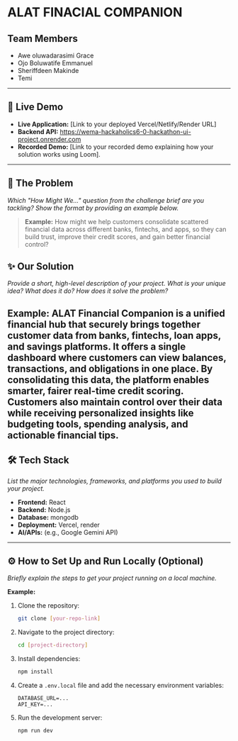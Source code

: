 # ALAT FINACIAL COMPANION

## Team Members
- Awe oluwadarasimi Grace
- Ojo Boluwatife Emmanuel
- Sheriffdeen Makinde
- Temi

---

## 🚀 Live Demo

*   **Live Application:** [Link to your deployed Vercel/Netlify/Render URL]
*   **Backend API:** https://wema-hackaholics6-0-hackathon-ui-project.onrender.com
*   **Recorded Demo:** [Link to your recorded demo explaining how your solution works using Loom].


---

## 🎯 The Problem

*Which "How Might We..." question from the challenge brief are you tackling? Show the format by providing an example below.*

> **Example:** How might we help customers consolidate scattered financial data across different banks, fintechs, and apps, so they can build trust, improve their credit scores, and gain better financial control?

## ✨ Our Solution

*Provide a short, high-level description of your project. What is your unique idea? What does it do? How does it solve the problem?*

**Example:** ALAT Financial Companion is a unified financial hub that securely brings together customer data from banks, fintechs, loan apps, and savings platforms. It offers a single dashboard where customers can view balances, transactions, and obligations in one place. By consolidating this data, the platform enables smarter, fairer real-time credit scoring. Customers also maintain control over their data while receiving personalized insights like budgeting tools, spending analysis, and actionable financial tips.
---

## 🛠️ Tech Stack

*List the major technologies, frameworks, and platforms you used to build your project.*

*   **Frontend:**  React
*   **Backend:** Node.js 
*   **Database:** mongodb
*   **Deployment:** Vercel, render
*   **AI/APIs:** (e.g., Google Gemini API)

---

## ⚙️ How to Set Up and Run Locally (Optional)

*Briefly explain the steps to get your project running on a local machine.*

**Example:**

1.  Clone the repository:
    ```bash
    git clone [your-repo-link]
    ```
2.  Navigate to the project directory:
    ```bash
    cd [project-directory]
    ```
3.  Install dependencies:
    ```bash
    npm install
    ```
4.  Create a `.env.local` file and add the necessary environment variables:
    ```
    DATABASE_URL=...
    API_KEY=...
    ```
5.  Run the development server:
    ```bash
    npm run dev
    ```
